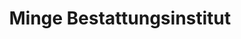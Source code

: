 ---
title: "Minge Bestattungsinstitut"
url: /oschersleben/minge-bestattungsinstitut/
shop: Bestattungen
---